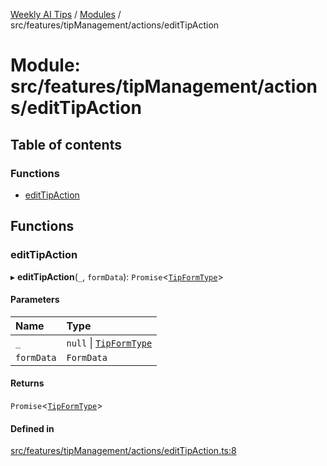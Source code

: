 [Weekly AI Tips](../README.md) / [Modules](../modules.md) / src/features/tipManagement/actions/editTipAction

# Module: src/features/tipManagement/actions/editTipAction

## Table of contents

### Functions

- [editTipAction](src_features_tipManagement_actions_editTipAction.md#edittipaction)

## Functions

### editTipAction

▸ **editTipAction**(`_`, `formData`): `Promise`\<[`TipFormType`](src_features_tipManagement_types_TipEntity.md#tipformtype)\>

#### Parameters

| Name | Type |
| :------ | :------ |
| `_` | ``null`` \| [`TipFormType`](src_features_tipManagement_types_TipEntity.md#tipformtype) |
| `formData` | `FormData` |

#### Returns

`Promise`\<[`TipFormType`](src_features_tipManagement_types_TipEntity.md#tipformtype)\>

#### Defined in

[src/features/tipManagement/actions/editTipAction.ts:8](https://github.com/alexsoyes/weekly-ai-tips/blob/a5c5a395ae8c55cfba018def4dd85212d123191c/src/features/tipManagement/actions/editTipAction.ts#L8)
